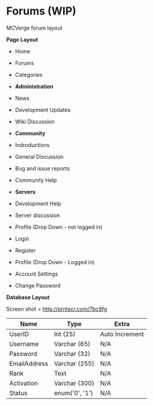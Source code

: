 # Forums (WIP)
MCVerge forum layout

**Page Layout**

* Home
* Forums
 * Categories
  * **Administration**
   * News
   * Development Updates
   * Wiki Discussion
  * **Community**
   * Indroductions
   * General Discussion
   * Bug and issue reports
   * Community Help
  * **Servers**
   * Development Help
   * Server discussion

* Profile (Drop Down - not logged in)
 * Login
 * Register
* Profile (Drop Down - Logged in)
 * Account Settings
 * Change Password

**Database Layout**

Screen shot = http://prntscr.com/7bc9fg

| Name  | Type | Extra |
| ------------- | ------------- | ------------- | 
| UserID | Int (25) | Auto Increment |
| Username | Varchar (65) | N/A |
| Password | Varchar (32) | N/A |
| EmailAddress | Varchar (255) | N/A |
| Rank | Text | N/A |
| Activation | Varchar (300) | N/A |
| Status | enum('0', '1') | N/A |
